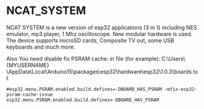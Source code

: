 # NCAT_SYSTEM
NCAT SYSTEM is a new version of esp32 applications (3 in 1) including NES emulator, mp3 player, 1 Mhz oscilloscope. New modular hardware is used. The device supports microSD cards, Composite TV out, some USB keyboards and much more.

Also You need disable fix PSRAM cache: 
in file (for example): C:\Users\ {MYUSERNAME} \AppData\Local\Arduino15\packages\esp32\hardware\esp32\1.0.3\boards.txt

```shell
#esp32.menu.PSRAM.enabled.build.defines=-DBOARD_HAS_PSRAM -mfix-esp32-psram-cache-issue
esp32.menu.PSRAM.enabled.build.defines=-DBOARD_HAS_PSRAM
```
